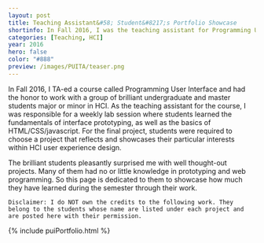 ```yaml
---
layout: post
title: Teaching Assistant&#58; Student&#8217;s Portfolio Showcase
shortinfo: In Fall 2016, I was the teaching assistant for Programming User Interface, a course that covers the how-tos of prototyping and designing interfaces. As the TA, I taught the lab section of the course where students learned the basics of prototyping with HTML/CSS/javascript. This page showcased the learning results.
categories: [Teaching, HCI]
year: 2016
hero: false
color: "#888"
preview: /images/PUITA/teaser.png
---
```

In Fall 2016, I TA-ed a course called Programming User Interface and had the honor to work with a group of brilliant undergraduate and master students major or minor in HCI. As the teaching assistant for the course, I was responsible for a weekly lab session where students learned the fundamentals of interface prototyping, as well as the basics of HTML/CSS/javascript. For the final project, students were required to choose a project that reflects and showcases their particular interests within HCI user experience design.

The brilliant students pleasantly surprised me with well thought-out projects. Many of them had no or little knowledge in prototyping and web programming. So this page is dedicated to them to showcase how much they have learned during the semester through their work.

```
Disclaimer: I do NOT own the credits to the following work. They belong to the students whose name are listed under each project and are posted here with their permission.
```

{% include puiPortfolio.html %}
